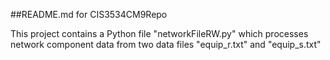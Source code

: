 ##README.md for CIS3534CM9Repo

This project contains a Python file "networkFileRW.py" which processes network component data from two data files "equip_r.txt" and "equip_s.txt"